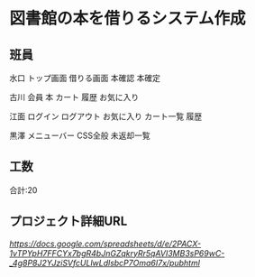 # 図書館の本を借りるシステム作成

## 班員
水口 トップ画面	借りる画面	本確認	本確定

古川 会員	本	カート	履歴	お気に入り

江面 ログイン	ログアウト	お気に入り	カート一覧	履歴

黒澤 メニューバー	CSS全般	未返却一覧

## 工数
合計:20

## プロジェクト詳細URL
*https://docs.google.com/spreadsheets/d/e/2PACX-1vTPYpH7FFCYx7bgR4bJnGZqkryRr5qAVI3MB3sP69wC-_4g8P8J2YJziSVfcULlwLdlsbcP7Oma6I7x/pubhtml*
